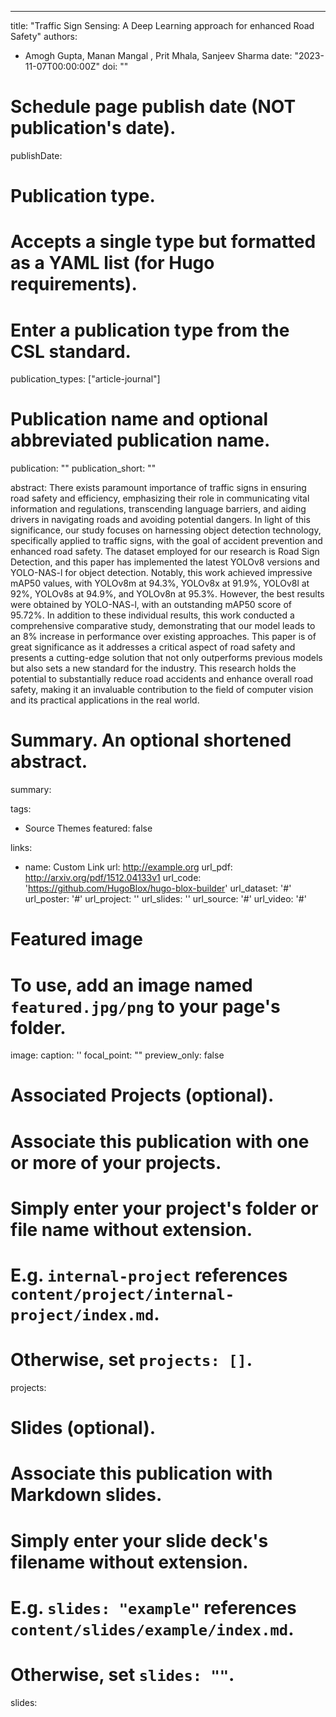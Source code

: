 ---
title: "Traffic Sign Sensing: A Deep Learning approach for enhanced Road Safety"
authors:
- Amogh Gupta, Manan Mangal , Prit Mhala, Sanjeev Sharma
date: "2023-11-07T00:00:00Z"
doi: ""

# Schedule page publish date (NOT publication's date).
publishDate: 

# Publication type.
# Accepts a single type but formatted as a YAML list (for Hugo requirements).
# Enter a publication type from the CSL standard.
publication_types: ["article-journal"]

# Publication name and optional abbreviated publication name.
publication: ""
publication_short: ""

abstract: There exists paramount importance of traffic signs in ensuring road safety and efficiency, emphasizing their role in communicating vital information and regulations, transcending language barriers, and aiding drivers in navigating roads and avoiding potential dangers. In light of this significance, our study focuses on harnessing object detection technology, specifically applied to traffic signs, with the goal of accident prevention and enhanced road safety. The dataset employed for our research is Road Sign Detection, and this paper has implemented the latest YOLOv8 versions and YOLO-NAS-l for object detection. Notably, this work achieved impressive mAP50 values, with YOLOv8m at 94.3%, YOLOv8x at 91.9%, YOLOv8l at 92%, YOLOv8s at 94.9%, and YOLOv8n at 95.3%. However, the best results were obtained by YOLO-NAS-l, with an outstanding mAP50 score of 95.72%. In addition to these individual results, this work conducted a comprehensive comparative study, demonstrating that our model leads to an 8% increase in performance over existing approaches. This paper is of great significance as it addresses a critical aspect of road safety and presents a cutting-edge solution that not only outperforms previous models but also sets a new standard for the industry. This research holds the potential to substantially reduce road accidents and enhance overall road safety, making it an invaluable contribution to the field of computer vision and its practical applications in the real world.

# Summary. An optional shortened abstract.
summary: 

tags:
- Source Themes
featured: false


links:
- name: Custom Link
  url: http://example.org
url_pdf: http://arxiv.org/pdf/1512.04133v1
url_code: 'https://github.com/HugoBlox/hugo-blox-builder'
url_dataset: '#'
url_poster: '#'
url_project: ''
url_slides: ''
url_source: '#'
url_video: '#'

# Featured image
# To use, add an image named `featured.jpg/png` to your page's folder. 
image:
  caption: ''
  focal_point: ""
  preview_only: false

# Associated Projects (optional).
#   Associate this publication with one or more of your projects.
#   Simply enter your project's folder or file name without extension.
#   E.g. `internal-project` references `content/project/internal-project/index.md`.
#   Otherwise, set `projects: []`.
projects:
# Slides (optional).
#   Associate this publication with Markdown slides.
#   Simply enter your slide deck's filename without extension.
#   E.g. `slides: "example"` references `content/slides/example/index.md`.
#   Otherwise, set `slides: ""`.

slides: 